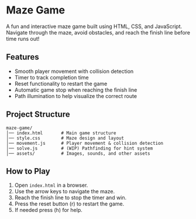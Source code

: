 # Maze Game

A fun and interactive maze game built using HTML, CSS, and JavaScript. Navigate through the maze, avoid obstacles, and reach the finish line before time runs out!

## Features
- Smooth player movement with collision detection
- Timer to track completion time
- Reset functionality to restart the game
- Automatic game stop when reaching the finish line
- Path illumination to help visualize the correct route

## Project Structure
```
maze-game/
│── index.html       # Main game structure
│── style.css        # Maze design and layout
│── movement.js      # Player movement & collision detection
│── solve.js         # (WIP) Pathfinding for hint system
│── assets/          # Images, sounds, and other assets
```

## How to Play
1. Open `index.html` in a browser.
2. Use the arrow keys to navigate the maze.
3. Reach the finish line to stop the timer and win.
4. Press the reset button (r) to restart the game.
5. If needed press (h) for help.
